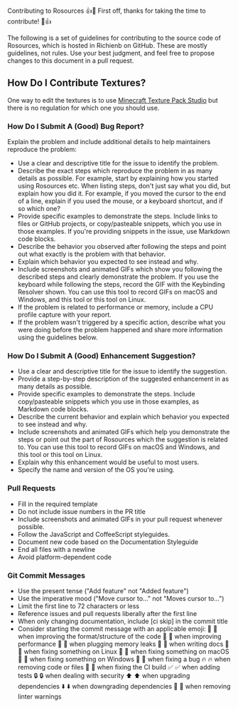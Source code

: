 Contributing to Rosources
👍🎉 First off, thanks for taking the time to contribute! 🎉👍

The following is a set of guidelines for contributing to the source code of Rosources, which is hosted in Richienb on GitHub. These are mostly guidelines, not rules. Use your best judgment, and feel free to propose changes to this document in a pull request.

## How Do I Contribute Textures?

One way to edit the textures is to use [Minecraft Texture Pack Studio](https://sourceforge.net/projects/minecrafttexturestudio/) but there is no regulation for which one you should use.

### How Do I Submit A (Good) Bug Report?

Explain the problem and include additional details to help maintainers reproduce the problem:

-   Use a clear and descriptive title for the issue to identify the problem.
-   Describe the exact steps which reproduce the problem in as many details as possible. For example, start by explaining how you started using Rosources etc. When listing steps, don't just say what you did, but explain how you did it. For example, if you moved the cursor to the end of a line, explain if you used the mouse, or a keyboard shortcut, and if so which one?
-   Provide specific examples to demonstrate the steps. Include links to files or GitHub projects, or copy/pasteable snippets, which you use in those examples. If you're providing snippets in the issue, use Markdown code blocks.
-   Describe the behavior you observed after following the steps and point out what exactly is the problem with that behavior.
-   Explain which behavior you expected to see instead and why.
-   Include screenshots and animated GIFs which show you following the described steps and clearly demonstrate the problem. If you use the keyboard while following the steps, record the GIF with the Keybinding Resolver shown. You can use this tool to record GIFs on macOS and Windows, and this tool or this tool on Linux.
-   If the problem is related to performance or memory, include a CPU profile capture with your report.
-   If the problem wasn't triggered by a specific action, describe what you were doing before the problem happened and share more information using the guidelines below.

### How Do I Submit A (Good) Enhancement Suggestion?

-   Use a clear and descriptive title for the issue to identify the suggestion.
-   Provide a step-by-step description of the suggested enhancement in as many details as possible.
-   Provide specific examples to demonstrate the steps. Include copy/pasteable snippets which you use in those examples, as Markdown code blocks.
-   Describe the current behavior and explain which behavior you expected to see instead and why.
-   Include screenshots and animated GIFs which help you demonstrate the steps or point out the part of Rosources which the suggestion is related to. You can use this tool to record GIFs on macOS and Windows, and this tool or this tool on Linux.
-   Explain why this enhancement would be useful to most users.
-   Specify the name and version of the OS you're using.

### Pull Requests

-   Fill in the required template
-   Do not include issue numbers in the PR title
-   Include screenshots and animated GIFs in your pull request whenever possible.
-   Follow the JavaScript and CoffeeScript styleguides.
-   Document new code based on the Documentation Styleguide
-   End all files with a newline
-   Avoid platform-dependent code

### Git Commit Messages

-   Use the present tense ("Add feature" not "Added feature")
-   Use the imperative mood ("Move cursor to..." not "Moves cursor to...")
-   Limit the first line to 72 characters or less
-   Reference issues and pull requests liberally after the first line
-   When only changing documentation, include [ci skip] in the commit title
-   Consider starting the commit message with an applicable emoji:
    🎨 :art: when improving the format/structure of the code
    🐎 :racehorse: when improving performance
    🚱 :non-potable_water: when plugging memory leaks
    📝 :memo: when writing docs
    🐧 :penguin: when fixing something on Linux
    🍎 :apple: when fixing something on macOS
    🏁 :checkered_flag: when fixing something on Windows
    🐛 :bug: when fixing a bug
    🔥 :fire: when removing code or files
    💚 :green_heart: when fixing the CI build
    ✅ :white_check_mark: when adding tests
    🔒 :lock: when dealing with security
    ⬆️ :arrow_up: when upgrading dependencies
    ⬇️ :arrow_down: when downgrading dependencies
    👕 :shirt: when removing linter warnings
